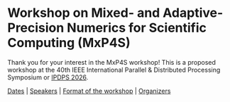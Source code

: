 # Workshop on Mixed- and Adaptive-Precision Numerics for Scientific Computing (MxP4S)

Thank you for your interest in the MxP4S workshop! This is a proposed workshop at the 40th IEEE International Parallel & Distributed Processing Symposium or [IPDPS 2026](https://www.ipdps.org/).

[Dates](dates.md) | [Speakers](speakers.md) | [Format of the workshop](format.md) | [Organizers](orgranizers.md)
